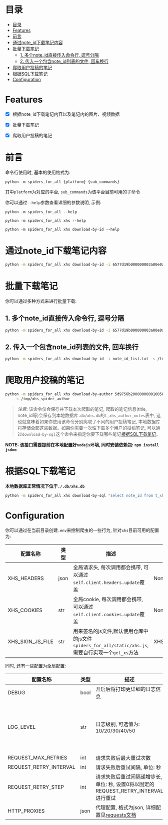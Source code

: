 # 目录

- [目录](#目录)
- [Features](#features)
- [前言](#前言)
- [通过note\_id下载笔记内容](#通过note_id下载笔记内容)
- [批量下载笔记](#批量下载笔记)
  - [1. 多个note\_id直接传入命令行, 逗号分隔](#1-多个note_id直接传入命令行-逗号分隔)
  - [2. 传入一个包含note\_id列表的文件, 回车换行](#2-传入一个包含note_id列表的文件-回车换行)
- [爬取用户投稿的笔记](#爬取用户投稿的笔记)
- [根据SQL下载笔记](#根据sql下载笔记)
- [Configuration](#configuration)

# Features

- [x] 根据note_id下载笔记内容以及笔记内的图片、视频数据
- [x] 批量下载笔记
- [x] 爬取用户投稿的笔记


# 前言

命令行使用时, 基本的使用格式为:

`python -m spiders_for_all {platform} {sub_commands}`

其中`platform`为对应的平台, `sub_commands`为该平台目前可用的子命令

你可以通过`--help`参数查看详细的参数说明, 示例:

`python -m spiders_for_all --help`

`python -m spiders_for_all xhs --help`

`python -m spiders_for_all xhs download-by-id --help`

# 通过note_id下载笔记内容

```sh
python -m spiders_for_all xhs download-by-id -i 6577d19b000000003a00e0a8 -s /tmp/xhs_download
```

# 批量下载笔记

你可以通过多种方式来进行批量下载:

## 1. 多个note_id直接传入命令行, 逗号分隔

```sh
python -m spiders_for_all xhs download-by-id -i 6577d19b000000003a00e0a8,65964537000000001101c0ce -s /tmp/xhs_download
```

## 2. 传入一个包含note_id列表的文件, 回车换行

```sh
python -m spiders_for_all xhs download-by-id -i note_id_list.txt -s /tmp/xhs_download
```


# 爬取用户投稿的笔记


```sh
python -m spiders_for_all xhs download-by-author 5d9756b20000000001005857 \
    -s /tmp/xhs_spider_author 
```

>*注意*:
> 该命令仅会保存并下载本次爬取的笔记, 爬取的笔记信息(title, note_id等)会保存到本地数据库`.db/xhs.db`的`t_xhs_author_notes`表中, 这也就意味着如果你使用该命令分别爬取了不同的用户投稿笔记, 本地数据库将存储全部这些数据。如果你需要一次性下载多个用户的投稿笔记, 可以通过`download-by-sql`这个命令来指定你要下载哪些笔记[根据SQL下载笔记](#根据sql下载笔记)。

**NOTE: 该接口需要提前在本地配置好`nodejs`环境, 同时安装依赖包: `npm install jsdom`**


# 根据SQL下载笔记

**本地数据库正常情况下位于`./.db/xhs.db`**

```sh
python -m spiders_for_all xhs download-by-sql "select note_id from t_xhs_author_notes limit 5" -s /tmp/xhs_download_by_sql
```


# Configuration


你可以通过在当前目录创建`.env`来控制爬虫的一些行为, 针对`xhs`目前可用的配置为:

|配置名称|类型|描述|默认值|示例|
|---|---|---|---|---|
|XHS_HEADERS|json|全局请求头, 每次调用都会携带, 可以通过`self.client.headers.update`覆盖|None|XHS_HEADERS={"Referer":"referer"}|
|XHS_COOKIES|str|全局cookie, 每次调用都会携带, 可以通过`self.client.cookies.update`覆盖|None|XHS_COOKIES="key=value;key2=value2"|
|XHS_SIGN_JS_FILE|str|用来签名的js文件,默认使用仓库中的js文件`spiders_for_all/static/xhs.js`, 需要自行实现一个`get_xs`方法|XHS_SIGN_JS_FILE=/path/to/your/js|


同时, 还有一些配置为全局配置:

|配置名称|类型|描述|默认值|示例|
|---|---|---|---|---|
|DEBUG|bool|开启后将打印更详细的日志信息|false|DEBUG=true|
|LOG_LEVEL|str|日志级别, 可选值为: 10/20/30/40/50|DEBUG开启的情况下默认是10, 否则默认20|LOG_LEVEL=30|
|REQUEST_MAX_RETRIES|int|请求失败后最大重试次数|10|REQUEST_MAX_RETRIES=20|
|REQUEST_RETRY_INTERVAL|int|请求失败后重试间隔, 单位: 秒|30|REQUEST_RETRY_INTERVAL=45|
|REQUEST_RETRY_STEP|int|请求失败后重试间隔递增步长, 单位: 秒, 设置0将以固定的REQUEST_RETRY_INTERVAL进行重试|10|REQUEST_RETRY_STEP=5|
|HTTP_PROXIES|json|代理配置, 格式为json, 详细配置见[requests文档](https://docs.python-requests.org/en/latest/user/advanced/#proxies)|None|HTTP_PROXIES={"http":"http://your_proxy.com"}|

